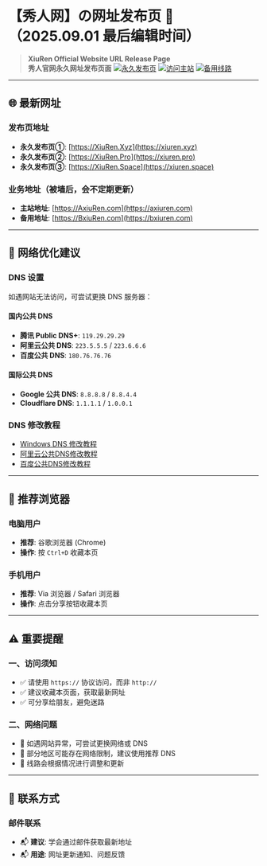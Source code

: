# 【秀人网】の网址发布页 📖（2025.09.01 最后编辑时间）

> **XiuRen Official Website URL Release Page**  
> **秀人官网永久网址发布页面**
[![永久发布页](https://img.shields.io/badge/永久发布页-XiuRen.Xyz-orange)](https://xiuren.xyz)
[![访问主站](https://img.shields.io/badge/访问主站-AxiuRen.com-blue)](https://axiuren.com)
[![备用线路](https://img.shields.io/badge/备用线路-BxiuRen.com-green)](https://bxiuren.com)

---

## 🌐 最新网址

### 发布页地址
- **永久发布页①**: [https://XiuRen.Xyz](https://xiuren.xyz)
- **永久发布页②**: [https://XiuRen.Pro](https://xiuren.pro)
- **永久发布页③**: [https://XiuRen.Space](https://xiuren.space)

### 业务地址（被墙后，会不定期更新）
- **主站地址**: [https://AxiuRen.com](https://axiuren.com)
- **备用地址**: [https://BxiuRen.com](https://bxiuren.com)


---

## 🔧 网络优化建议

### DNS 设置
如遇网站无法访问，可尝试更换 DNS 服务器：

#### 国内公共 DNS
- **腾讯 Public DNS+**: `119.29.29.29`
- **阿里云公共 DNS**: `223.5.5.5` / `223.6.6.6`
- **百度公共 DNS**: `180.76.76.76`

#### 国际公共 DNS  
- **Google 公共 DNS**: `8.8.8.8` / `8.8.4.4`
- **Cloudflare DNS**: `1.1.1.1` / `1.0.0.1`

### DNS 修改教程
- [Windows DNS 修改教程](https://www.alidns.com/knowledge?type=SETTING_DOCS#user_windows)
- [阿里云公共DNS修改教程](https://www.alidns.com/knowledge?type=SETTING_DOCS)
- [百度公共DNS修改教程](https://dudns.baidu.com/index.html)

---

## 📱 推荐浏览器

### 电脑用户
- **推荐**: 谷歌浏览器 (Chrome)
- **操作**: 按 `Ctrl+D` 收藏本页

### 手机用户
- **推荐**: Via 浏览器 / Safari 浏览器
- **操作**: 点击分享按钮收藏本页

---
## ⚠️ 重要提醒

### 一、访问须知
- ✅ 请使用 `https://` 协议访问，而非 `http://`
- ✅ 建议收藏本页面，获取最新网址
- ✅ 可分享给朋友，避免迷路

### 二、网络问题
- 🔄 如遇网站异常，可尝试更换网络或 DNS
- 🔄 部分地区可能存在网络限制，建议使用推荐 DNS
- 🔄 线路会根据情况进行调整和更新

---

## 📧 联系方式

### 邮件联系
- 📬 **建议**: 学会通过邮件获取最新地址
- 📬 **用途**: 网址更新通知、问题反馈

